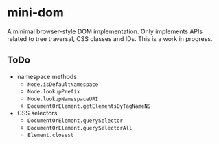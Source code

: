 # mini-dom

A minimal browser-style DOM implementation. Only implements APIs related to tree traversal, CSS classes and IDs.
This is a work in progress.

## ToDo

- namespace methods
  - `Node.isDefaultNamespace`
  - `Node.lookupPrefix`
  - `Node.lookupNamespaceURI`
  - `DocumentOrElement.getElementsByTagNameNS`
- CSS selectors
  - `DocumentOrElement.querySelector`
  - `DocumentOrElement.querySelectorAll`
  - `Element.closest`
